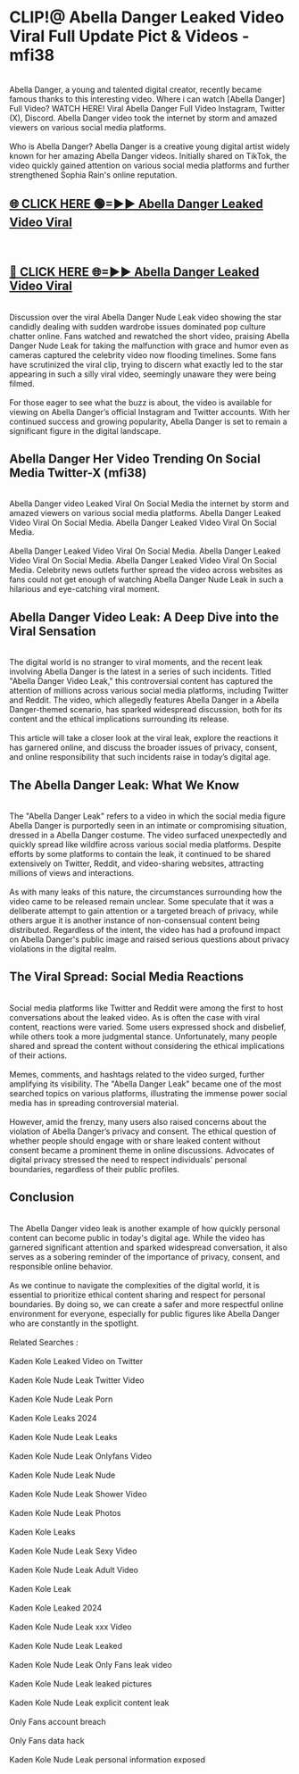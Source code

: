 # CLIP!@ Abella Danger Leaked Video Viral Full Update Pict & Videos - mfi38
<br>
Abella Danger, a young and talented digital creator, recently became famous thanks to this interesting video. Where i can watch [Abella Danger] Full Video? WATCH HERE! Viral Abella Danger Full Video Instagram, Twitter (X), Discord. Abella Danger video took the internet by storm and amazed viewers on various social media platforms.
<br><br>
Who is Abella Danger? Abella Danger is a creative young digital artist widely known for her amazing Abella Danger videos. Initially shared on TikTok, the video quickly gained attention on various social media platforms and further strengthened Sophia Rain's online reputation.
<br>
<h2><a href="https://bestclip.site?title=Abella_Danger">🌐 CLICK HERE 🟢=►► Abella Danger Leaked Video Viral</a></h2>
<br>
<h2><a href="https://bestclip.site?title=Abella_Danger">🔴 CLICK HERE 🌐=►► Abella Danger Leaked Video Viral</a></h2>
<br>
Discussion over the viral Abella Danger Nude Leak video showing the star candidly dealing with sudden wardrobe issues dominated pop culture chatter online. Fans watched and rewatched the short video, praising Abella Danger Nude Leak for taking the malfunction with grace and humor even as cameras captured the celebrity video now flooding timelines. Some fans have scrutinized the viral clip, trying to discern what exactly led to the star appearing in such a silly viral video, seemingly unaware they were being filmed.
<br><br>
For those eager to see what the buzz is about, the video is available for viewing on Abella Danger’s official Instagram and Twitter accounts. With her continued success and growing popularity, Abella Danger is set to remain a significant figure in the digital landscape.
<br>
<h2>Abella Danger Her Video Trending On Social Media Twitter-X (mfi38)</h2>
<br>
Abella Danger video Leaked Viral On Social Media the internet by storm and amazed viewers on various social media platforms. Abella Danger Leaked Video Viral On Social Media. Abella Danger Leaked Video Viral On Social Media.
<br><br>
Abella Danger Leaked Video Viral On Social Media. Abella Danger Leaked Video Viral On Social Media. Abella Danger Leaked Video Viral On Social Media. Celebrity news outlets further spread the video across websites as fans could not get enough of watching Abella Danger Nude Leak in such a hilarious and eye-catching viral moment.
<br>
<h2>Abella Danger Video Leak: A Deep Dive into the Viral Sensation</h2>
<br>
The digital world is no stranger to viral moments, and the recent leak involving Abella Danger is the latest in a series of such incidents. Titled "Abella Danger Video Leak," this controversial content has captured the attention of millions across various social media platforms, including Twitter and Reddit. The video, which allegedly features Abella Danger in a Abella Danger-themed scenario, has sparked widespread discussion, both for its content and the ethical implications surrounding its release.
<br><br>
This article will take a closer look at the viral leak, explore the reactions it has garnered online, and discuss the broader issues of privacy, consent, and online responsibility that such incidents raise in today’s digital age.
<br>
<h2>The Abella Danger Leak: What We Know</h2>
<br>
The "Abella Danger Leak" refers to a video in which the social media figure Abella Danger is purportedly seen in an intimate or compromising situation, dressed in a Abella Danger costume. The video surfaced unexpectedly and quickly spread like wildfire across various social media platforms. Despite efforts by some platforms to contain the leak, it continued to be shared extensively on Twitter, Reddit, and video-sharing websites, attracting millions of views and interactions.
<br><br>
As with many leaks of this nature, the circumstances surrounding how the video came to be released remain unclear. Some speculate that it was a deliberate attempt to gain attention or a targeted breach of privacy, while others argue it is another instance of non-consensual content being distributed. Regardless of the intent, the video has had a profound impact on Abella Danger's public image and raised serious questions about privacy violations in the digital realm.
<br>
<h2>The Viral Spread: Social Media Reactions</h2>
<br>
Social media platforms like Twitter and Reddit were among the first to host conversations about the leaked video. As is often the case with viral content, reactions were varied. Some users expressed shock and disbelief, while others took a more judgmental stance. Unfortunately, many people shared and spread the content without considering the ethical implications of their actions.
<br><br>
Memes, comments, and hashtags related to the video surged, further amplifying its visibility. The "Abella Danger Leak" became one of the most searched topics on various platforms, illustrating the immense power social media has in spreading controversial material.
<br><br>
However, amid the frenzy, many users also raised concerns about the violation of Abella Danger’s privacy and consent. The ethical question of whether people should engage with or share leaked content without consent became a prominent theme in online discussions. Advocates of digital privacy stressed the need to respect individuals' personal boundaries, regardless of their public profiles.
<br>
<h2>Conclusion</h2>
<br>
The Abella Danger video leak is another example of how quickly personal content can become public in today's digital age. While the video has garnered significant attention and sparked widespread conversation, it also serves as a sobering reminder of the importance of privacy, consent, and responsible online behavior.
<br><br>
As we continue to navigate the complexities of the digital world, it is essential to prioritize ethical content sharing and respect for personal boundaries. By doing so, we can create a safer and more respectful online environment for everyone, especially for public figures like Abella Danger who are constantly in the spotlight.
<br><br>
Related Searches :
<br><br>
Kaden Kole Leaked Video on Twitter
<br><br>
Kaden Kole Nude Leak Twitter Video
<br><br>
Kaden Kole Nude Leak Porn
<br><br>
Kaden Kole Leaks 2024
<br><br>
Kaden Kole Nude Leak Leaks
<br><br>
Kaden Kole Nude Leak Onlyfans Video
<br><br>
Kaden Kole Nude Leak Nude
<br><br>
Kaden Kole Nude Leak Shower Video
<br><br>
Kaden Kole Nude Leak Photos
<br><br>
Kaden Kole Leaks
<br><br>
Kaden Kole Nude Leak Sexy Video
<br><br>
Kaden Kole Nude Leak Adult Video
<br><br>
Kaden Kole Leak
<br><br>
Kaden Kole Leaked 2024
<br><br>
Kaden Kole Nude Leak xxx Video
<br><br>
Kaden Kole Nude Leak Leaked
<br><br>
Kaden Kole Nude Leak Only Fans leak video
<br><br>
Kaden Kole Nude Leak leaked pictures
<br><br>
Kaden Kole Nude Leak explicit content leak
<br><br>
Only Fans account breach
<br><br>
Only Fans data hack
<br><br>
Kaden Kole Nude Leak personal information exposed